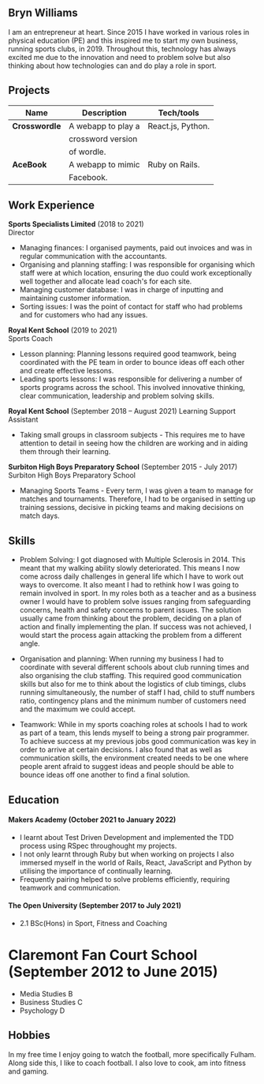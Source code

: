## Bryn Williams

I am an entrepreneur at heart. Since 2015 I have worked in various roles in physical education (PE) and this inspired me to start my own business, running sports clubs, in 2019. Throughout this, technology has always excited me due to the innovation and need to problem solve but also thinking about how technologies can and do play a role in sport.

## Projects

| Name                         | Description       | Tech/tools        |
| ---------------------------- | ----------------- | ----------------- |
| **Crosswordle**              | A webapp to play a| React.js, Python. |
|                              | crossword version |                   |
|                              | of wordle.        |                   |
| **AceBook**                  | A webapp to mimic | Ruby on Rails.    |
|                              | Facebook.         |                   |

## Work Experience

**Sports Specialists Limited** (2018 to 2021)  
Director

- Managing finances: I organised payments, paid out invoices and was in regular communication with the accountants.
- Organising and planning staffing: I was responsible for organising which staff were at which location, ensuring the duo could work exceptionally well together and allocate lead coach's for each site.
- Managing customer database: I was in charge of inputting and maintaining customer information.
- Sorting issues:  I was the point of contact for staff who had problems and for customers who had any issues.

**Royal Kent School** (2019 to 2021)  
Sports Coach

- Lesson planning: Planning lessons required good teamwork, being coordinated with the PE team in order to bounce ideas off each other and create effective lessons.
- Leading sports lessons: I was responsible for delivering a number of sports programs across the school. This involved innovative thinking, clear communication, leadership and problem solving skills.

**Royal Kent School** (September 2018 – August 2021)
Learning Support Assistant

- Taking small groups in classroom subjects - This requires me to have attention to detail in seeing how the children are working and in aiding them through their learning.

**Surbiton High Boys Preparatory School** (September 2015 - July 2017)
Surbiton High Boys Preparatory School

- Managing Sports Teams - Every term, I was given a team to manage for matches and tournaments. Therefore, I had to be organised in setting up training sessions, decisive in picking teams and making decisions on match days.

## Skills

- Problem Solving: I got diagnosed with Multiple Sclerosis in 2014. This meant that my walking ability slowly deteriorated. This means I now come across daily challenges in general life which I have to work out ways to overcome. It also meant I had to rethink how I was going to remain involved in sport. In my roles both as a teacher and as a business owner I would have to problem solve issues ranging from safeguarding concerns, health and safety concerns to parent issues. The solution usually came from thinking about the problem, deciding on a plan of action and finally implementing the plan. If success was not achieved, I would start the process again attacking the problem from a different angle.

- Organisation and planning: When running my business I had to coordinate with several different schools about club running times and also organising the club staffing. This required good communication skills but also for me to think about the logistics of club timings, clubs running simultaneously, the number of staff I had, child to stuff numbers ratio, contingency plans and the minimum number of customers need and the maximum we could accept.

- Teamwork: While in my sports coaching roles at schools I had to work as part of a team, this lends myself to being a strong pair programmer. To achieve success at my previous jobs good communication was key in order to arrive at certain decisions. I also found that as well as communication skills, the environment created needs to be one where people arent afraid to suggest ideas and people should be able to bounce ideas off one another to find a final solution.

## Education

#### Makers Academy (October 2021 to January 2022)
- I learnt about Test Driven Development and implemented the TDD process using RSpec throughought my projects.
- I not only learnt through Ruby but when working on projects I also immersed myself in the world of Rails, React, JavaScript and Python by utilising the importance of continually learning.
- Frequently pairing helped to solve problems efficiently, requiring teamwork and communication.

#### The Open University (September 2017 to July 2021)

- 2.1 BSc(Hons) in Sport, Fitness and Coaching 

# Claremont Fan Court School (September 2012 to June 2015)

- Media Studies B
- Business Studies C
- Psychology D

## Hobbies

In my free time I enjoy going to watch the football, more specifically Fulham. Along side this, I like to coach football.  I also love to cook, am into fitness and gaming.
